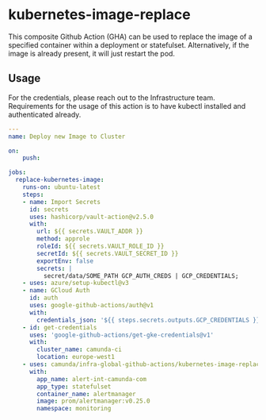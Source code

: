 # kubernetes-image-replace

This composite Github Action (GHA) can be used to replace the image of a specified container within a deployment or statefulset. Alternatively, if the image is already present, it will just restart the pod.

## Usage

For the credentials, please reach out to the Infrastructure team.
Requirements for the usage of this action is to have kubectl installed and authenticated already.

```yaml
---
name: Deploy new Image to Cluster

on:
    push:

jobs:
  replace-kubernetes-image:
    runs-on: ubuntu-latest
    steps:
    - name: Import Secrets
      id: secrets
      uses: hashicorp/vault-action@v2.5.0
      with:
        url: ${{ secrets.VAULT_ADDR }}
        method: approle
        roleId: ${{ secrets.VAULT_ROLE_ID }}
        secretId: ${{ secrets.VAULT_SECRET_ID }}
        exportEnv: false
        secrets: |
          secret/data/SOME_PATH GCP_AUTH_CREDS | GCP_CREDENTIALS;
    - uses: azure/setup-kubectl@v3
    - name: GCloud Auth
      id: auth
      uses: google-github-actions/auth@v1
      with:
        credentials_json: '${{ steps.secrets.outputs.GCP_CREDENTIALS }}'
    - id: get-credentials
      uses: 'google-github-actions/get-gke-credentials@v1'
      with:
        cluster_name: camunda-ci
        location: europe-west1
    - uses: camunda/infra-global-github-actions/kubernetes-image-replace@main
      with:
        app_name: alert-int-camunda-com
        app_type: statefulset
        container_name: alertmanager
        image: prom/alertmanager:v0.25.0
        namespace: monitoring
```
